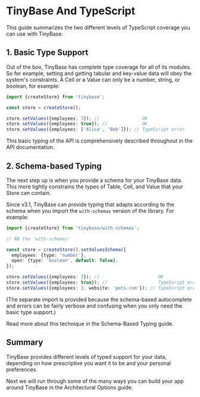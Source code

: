 # TinyBase And TypeScript

This guide summarizes the two different levels of TypeScript coverage you can
use with TinyBase.

## 1. Basic Type Support

Out of the box, TinyBase has complete type coverage for all of its modules. So
for example, setting and getting tabular and key-value data will obey the
system's constraints. A Cell or a Value can only be a number, string, or
boolean, for example:

```ts yolo
import {createStore} from 'tinybase';

const store = createStore();

store.setValues({employees: 3}); //                OK
store.setValues({employees: true}); //             OK
store.setValues({employees: ['Alice', 'Bob']}); // TypeScript error
```

This basic typing of the API is comprehensively described throughout in the API
documentation.

## 2. Schema-based Typing

The next step up is when you provide a schema for your TinyBase data. This more
tightly constrains the types of Table, Cell, and Value that your Store can
contain.

Since v3.1, TinyBase can provide typing that adapts according to the schema when
you import the `with-schemas` version of the library. For example:

```ts yolo
import {createStore} from 'tinybase/with-schemas';

// NB the 'with-schemas'

const store = createStore().setValuesSchema({
  employees: {type: 'number'},
  open: {type: 'boolean', default: false},
});

store.setValues({employees: 3}); //                      OK
store.setValues({employees: true}); //                   TypeScript error
store.setValues({employees: 3, website: 'pets.com'}); // TypeScript error
```

(The separate import is provided because the schema-based autocomplete and
errors can be fairly verbose and confusing when you only need the basic type
support.)

Read more about this technique in the Schema-Based Typing guide.

## Summary

TinyBase provides different levels of typed support for your data, depending on
how prescriptive you want it to be and your personal preferences.

Next we will run through some of the many ways you can build your app around
TinyBase in the Architectural Options guide.
